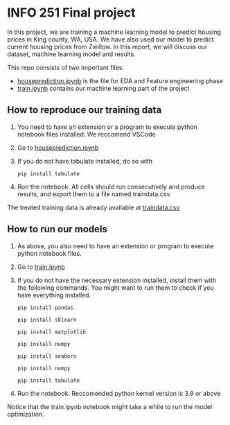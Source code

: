 # INFO 251 Final project

In this project, we are training a machine learning model to predict housing prices in King county, WA, USA. We have also used our model to predict current housing prices from Zwillow. In this report, we will discuss our dataset, machine learning model and results. 

This repo consists of two important files:
- [houseprediction.ipynb](houseprediction.ipynb) is the file for EDA and Feature engineering phase
- [train.ipynb](train.ipynb) contains our machine learning part of the project

## How to reproduce our training data

1. You need to have an extension or a program to execute python notebook files installed. We reccomend VSCode 

2. Go to [houseprediction.ipynb](houseprediction.ipynb)

3. If you do not have tabulate installed, do so with

     ```pip install tabulate```

4. Run the notebook. All cells should run consecutively and produce results, and export them to a file named traindata.csv.

The treated training data is already available at [traindata.csv](traindata.csv)

## How to run our models

1. As above, you also need to have an extension or program to execute python notebook files.

2. Go to [train.ipynb](train.ipynb)

3. If you do not have the necessary extension installed, install them with the following commands. You might want to run them to check if you have everything installed.

    ```pip install pandas```

    ```pip install sklearn```

    ```pip install matplotlib```

    ```pip install numpy```

    ```pip install seaborn```

    ```pip install numpy```
    
    ```pip install tabulate```

4. Run the notebook. Reccomended python kernel version is 3.9 or above 

Notice that the train.ipynb notebook might take a while to run the model optimization.